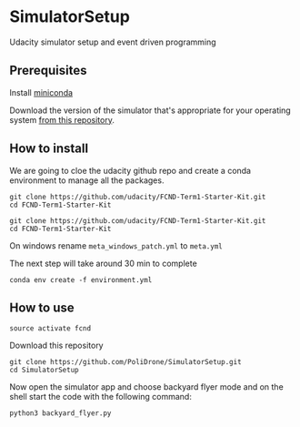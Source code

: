 # SimulatorSetup
Udacity simulator setup and event driven programming

## Prerequisites

Install [miniconda](https://docs.conda.io/en/latest/miniconda.html)

Download the version of the simulator that's appropriate for your operating system [from this repository](https://github.com/udacity/FCND-Simulator/releases).

## How to install

We are going to cloe the udacity github repo and create a conda environment to manage all the packages.

```shell
git clone https://github.com/udacity/FCND-Term1-Starter-Kit.git
cd FCND-Term1-Starter-Kit
```

```shell
git clone https://github.com/udacity/FCND-Term1-Starter-Kit.git
cd FCND-Term1-Starter-Kit
```

On windows rename `meta_windows_patch.yml` to `meta.yml`

The next step will take around 30 min to complete

```shell
conda env create -f environment.yml
```



## How to use

```shell
source activate fcnd
```

Download this repository

```shell
git clone https://github.com/PoliDrone/SimulatorSetup.git
cd SimulatorSetup
```

Now open the simulator app and choose backyard flyer mode and on the shell start the code with the following command:

```shell
python3 backyard_flyer.py
```




